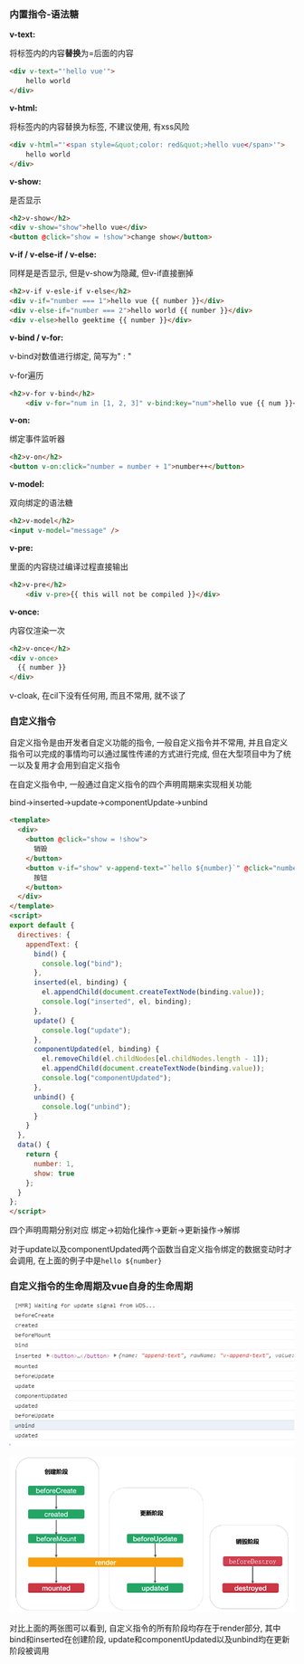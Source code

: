 ### 内置指令-语法糖



**v-text:**

将标签内的内容**替换**为=后面的内容

```html
<div v-text="'hello vue'">
	hello world
</div>
```



**v-html:**

将标签内的内容替换为标签, 不建议使用, 有xss风险

```html
<div v-html="'<span style=&quot;color: red&quot;>hello vue</span>'">
    hello world
</div>
```



**v-show:**

是否显示

```html
<h2>v-show</h2>
<div v-show="show">hello vue</div>
<button @click="show = !show">change show</button>
```



**v-if / v-else-if / v-else:**

同样是是否显示, 但是v-show为隐藏, 但v-if直接删掉

```html
<h2>v-if v-esle-if v-else</h2>
<div v-if="number === 1">hello vue {{ number }}</div>
<div v-else-if="number === 2">hello world {{ number }}</div>
<div v-else>hello geektime {{ number }}</div>
```



**v-bind / v-for:**

v-bind对数值进行绑定, 简写为" : "

v-for遍历

```html
<h2>v-for v-bind</h2>
    <div v-for="num in [1, 2, 3]" v-bind:key="num">hello vue {{ num }}</div>
```



**v-on:**

绑定事件监听器

```html
<h2>v-on</h2>
<button v-on:click="number = number + 1">number++</button>
```



**v-model:**

双向绑定的语法糖

```html
<h2>v-model</h2>
<input v-model="message" />
```



**v-pre:**

里面的内容绕过编译过程直接输出

```html
<h2>v-pre</h2>
    <div v-pre>{{ this will not be compiled }}</div>
```



**v-once:**

内容仅渲染一次

```html
<h2>v-once</h2>
<div v-once>
  {{ number }}
</div>
```



v-cloak, 在cil下没有任何用, 而且不常用, 就不谈了



### 自定义指令

自定义指令是由开发者自定义功能的指令, 一般自定义指令并不常用, 并且自定义指令可以完成的事情均可以通过属性传递的方式进行完成, 但在大型项目中为了统一以及复用才会用到自定义指令

在自定义指令中, 一般通过自定义指令的四个声明周期来实现相关功能

bind->inserted->update->componentUpdate->unbind

```html
<template>
  <div>
    <button @click="show = !show">
      销毁
    </button>
    <button v-if="show" v-append-text="`hello ${number}`" @click="number++">
      按钮
    </button>
  </div>
</template>
<script>
export default {
  directives: {
    appendText: {
      bind() {
        console.log("bind");
      },
      inserted(el, binding) {
        el.appendChild(document.createTextNode(binding.value));
        console.log("inserted", el, binding);
      },
      update() {
        console.log("update");
      },
      componentUpdated(el, binding) {
        el.removeChild(el.childNodes[el.childNodes.length - 1]);
        el.appendChild(document.createTextNode(binding.value));
        console.log("componentUpdated");
      },
      unbind() {
        console.log("unbind");
      }
    }
  },
  data() {
    return {
      number: 1,
      show: true
    };
  }
};
</script>

```

四个声明周期分别对应  绑定->初始化操作->更新->更新操作->解绑

对于update以及componentUpdated两个函数当自定义指令绑定的数据变动时才会调用, 在上面的例子中是`hello ${number}`



### 自定义指令的生命周期及vue自身的生命周期	

![1570762579989](./自定义指令生命周期与vue生命周期.png)

![](.\声明周期.png)

对比上面的两张图可以看到, 自定义指令的所有阶段均存在于render部分,  其中bind和inserted在创建阶段, update和componentUpdated以及unbind均在更新阶段被调用

